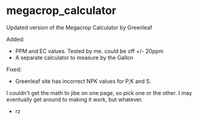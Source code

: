 # megacrop_calculator
Updated version of the Megacrop Calculator by Greenleaf

Added:

- PPM and EC values. Tested by me. could be off +/- 20ppm
- A separate calculator to measure by the Gallon

Fixed: 

- Greenleaf site has incorrect NPK values for P,K and S. 

I couldn't get the math to jibe on one page, so pick one or the other. I may eventually get around to making it work, but whatever.

- rz
